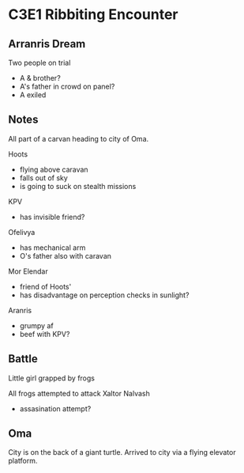 # C3E1 Ribbiting Encounter

## Arranris Dream
Two people on trial
- A & brother?
- A's father in crowd on panel?
- A exiled 


## Notes
All part of a carvan heading to city of Oma.  

Hoots 
- flying above caravan 
- falls out of sky
- is going to suck on stealth missions


KPV 
- has invisible friend? 


Ofelivya
- has mechanical arm
- O's father also with caravan


Mor Elendar
- friend of Hoots'
- has disadvantage on perception checks in sunlight?


Aranris
- grumpy af
- beef with KPV?


## Battle
Little girl grapped by frogs

All frogs attempted to attack Xaltor Nalvash
- assasination attempt?


## Oma
City is on the back of a giant turtle.
Arrived to city via a flying elevator platform.












